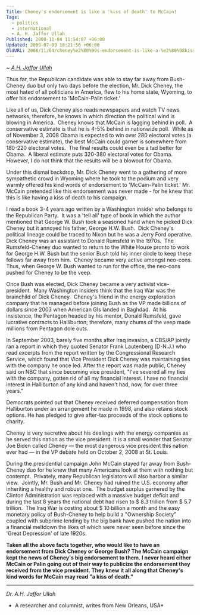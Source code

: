 ```yaml
---
Title: Cheney's endorsement is like a 'kiss of death' to McCain!
Tags:
  - politics
  - international
  - A. H. Jaffor Ullah
Published: 2008-11-04 11:54:07 +06:00
Updated: 2009-07-09 18:21:56 +06:00
OldURL: 2008/11/04/cheney%e2%80%99s-endorsement-is-like-a-%e2%80%98kiss-of-death%e2%80%99-to-mccain/
---
```


~ *[A.H. Jaffor Ullah](https://gold.mukto-mona.com/Articles/jaffor/index.html)*

Thus far, the Republican candidate was able to stay far away from Bush-Cheney duo but only two days before the election, Mr. Dick Cheney, the most hated of all politicians in America, flew to his home state, Wyoming, to offer his endorsement to 'McCain-Palin ticket.'

Like all of us, Dick Cheney also reads newspapers and watch TV news networks; therefore, he knows in which direction the political wind is blowing in America.  Cheney knows that McCain is lagging behind in poll.  A conservative estimate is that he is 4-5% behind in nationwide poll.  While as of November 3, 2008 Obama is expected to win over 280 electoral votes (a conservative estimate), the best McCain could garner is somewhere from 180-220 electoral votes.  The final results could even be a tad better for Obama.  A liberal estimate puts 320-380 electoral votes for Obama.  However, I do not think that the results will be a blowout for Obama.

Under this dismal backdrop, Mr. Dick Cheney went to a gathering of more sympathetic crowd in Wyoming where he took to the podium and very warmly offered his kind words of endorsement to 'McCain-Palin ticket.' Mr. McCain pretended like this endorsement was never made - for he knew that this is like having a kiss of death to his campaign.

I read a book 3-4 years ago written by a Washington insider who belongs to the Republican Party.  It was a 'tell all' type of book in which the author mentioned that George W. Bush took a seasoned hand when he picked Dick Cheney but it annoyed his father, George H.W. Bush.  Dick Cheney's political lineage could be traced to Nixon but he was a Jerry Ford operative.  Dick Cheney was an assistant to Donald Rumsfeld in the 1970s.  The Rumsfeld-Cheney duo wanted to return to the White House pronto to work for George H.W. Bush but the senior Bush told his inner circle to keep these fellows far away from him.  Cheney became very active amongst neo-cons.  Thus, when George W. Bush wanted to run for the office, the neo-cons pushed for Cheney to be the veep.

Once Bush was elected, Dick Cheney became a very activist vice-president.  Many Washington insiders think that the Iraq War was the brainchild of Dick Cheney.  Cheney's friend in the energy exploration company that he managed before joining Bush as the VP made billions of dollars since 2003 when American GIs landed in Baghdad.  At his insistence, the Pentagon headed by his mentor, Donald Rumsfeld, gave lucrative contracts to Halliburton; therefore, many chums of the veep made millions from Pentagon dole outs.

In September 2003, barely five months after Iraq invasion, a CBS/AP jointly ran a report in which they quoted Senator Frank Lautenberg (D-N.J.) who read excerpts from the report written by the Congressional Research Service, which found that Vice President Dick Cheney was maintaining ties with the company he once led. After the report was made public, Cheney said on NBC that since becoming vice president, "I've severed all my ties with the company, gotten rid of all my financial interest. I have no financial interest in Halliburton of any kind and haven't had, now, for over three years." 

Democrats pointed out that Cheney received deferred compensation from Halliburton under an arrangement he made in 1998, and also retains stock options. He has pledged to give after-tax proceeds of the stock options to charity. 

Cheney is very secretive about his dealings with the energy companies as he served this nation as the vice president. It is a small wonder that Senator Joe Biden called Cheney — the most dangerous vice president this nation ever had — in the VP debate held on October 2, 2008 at St. Louis. 

During the presidential campaign John McCain stayed far away from Bush-Cheney duo for he knew that many Americans look at them with nothing but contempt.  Privately, many Republican legislators will also harbor a similar view.  Jointly, Mr. Bush and Mr. Cheney had ruined the U.S. economy after inheriting a healthy and robust one.  The budget surplus garnered by the Clinton Administration was replaced with a massive budget deficit and during the last 8 years the national debt had risen to $ 8.3 trillion from $ 5.7 trillion.  The Iraq War is costing about $ 10 billion a month and the easy monetary policy of Bush-Cheney to help build a "Ownership Society" coupled with subprime lending by the big bank have pushed the nation into a financial meltdown the likes of which were never seen before since the 'Great Depression' of late 1920s.

**Taken all the above facts together, who would like to have an endorsement from Dick Cheney or George Bush? The McCain campaign kept the news of Cheney's big endorsement to them. I never heard either McCain or Palin going out of their way to publicize the endorsement they received from the vice president. They knew it all along that Cheney's kind words for McCain may read "a kiss of death."**


-----
*Dr. A.H. Jaffor Ullah* 

- A researcher and columnist, writes from New Orleans, USA*
